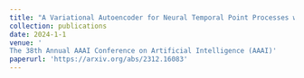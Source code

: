 ```yaml
---
title: "A Variational Autoencoder for Neural Temporal Point Processes with Dynamic Latent Graphs"
collection: publications
date: 2024-1-1 
venue: '
The 38th Annual AAAI Conference on Artificial Intelligence (AAAI)'
paperurl: 'https://arxiv.org/abs/2312.16083'
---
```

